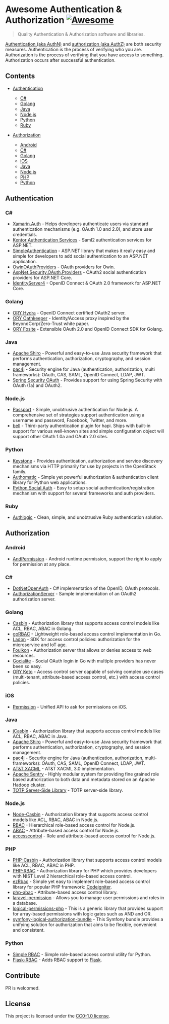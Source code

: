 # Awesome Authentication & Authorization [![Awesome](https://awesome.re/badge.svg)](https://awesome.re)

> Quality Authentication & Authorization software and libraries.

[Authentication (aka AuthN)](https://en.wikipedia.org/wiki/Authentication) and [authorization (aka AuthZ)](https://en.wikipedia.org/wiki/Authorization) are both security measures. Authentication is the process of verifying who you are. Authorization is the process of verifying that you have access to something. Authorization occurs after successful authentication.

## Contents

- [Authentication](#authentication)
	- [C#](#authN-cSharp)
	- [Golang](#authN-golang)
	- [Java](#authN-java)
	- [Node.js](#authN-node)
	- [Python](#authN-python)
	- [Ruby](#authN-ruby)

- [Authorization](#authorization)
	- [Android](#authZ-android)
	- [C#](#authZ-cSharp)
	- [Golang](#authZ-golang)
	- [iOS](#authZ-ios)
	- [Java](#authZ-java)
	- [Node.js](#authZ-node)
	- [PHP](#authZ-php)
	- [Python](#authZ-python)

## Authentication

### <a name="authN-cSharp"></a>C#

- [Xamarin.Auth](https://github.com/xamarin/Xamarin.Auth) - Helps developers authenticate users via standard authentication mechanisms (e.g. OAuth 1.0 and 2.0), and store user credentials.
- [Kentor Authentication Services](https://github.com/KentorIT/authservices) - Saml2 authentication services for ASP.NET.
- [SimpleAuthentication](https://github.com/SimpleAuthentication/SimpleAuthentication) - ASP.NET library that makes it really easy and simple for developers to add social authentication to an ASP.NET application.
- [OwinOAuthProviders](https://github.com/TerribleDev/OwinOAuthProviders) - OAuth providers for Owin.
- [AspNet.Security.OAuth.Providers](https://github.com/aspnet-contrib/AspNet.Security.OAuth.Providers) - OAuth2 social authentication providers for ASP.NET Core.
- [IdentityServer4](https://github.com/IdentityServer/IdentityServer4) - OpenID Connect & OAuth 2.0 framework for ASP.NET Core.

### <a name="authN-golang"></a>Golang

- [ORY Hydra](https://github.com/ory/hydra) - OpenID Connect certified OAuth2 server.
- [ORY Oathkeeper](https://github.com/ory/oathkeeper) - Identity/Access proxy inspired by the BeyondCorp/Zero-Trust white paper.
- [ORY Fosite](https://github.com/ory/fosite) - Extensible OAuth 2.0 and OpenID Connect SDK for Golang.

### <a name="authN-java"></a>Java

- [Apache Shiro](https://github.com/apache/shiro) - Powerful and easy-to-use Java security framework that performs authentication, authorization, cryptography, and session management.
- [pac4j](https://github.com/pac4j/pac4j) - Security engine for Java (authentication, authorization, multi frameworks): OAuth, CAS, SAML, OpenID Connect, LDAP, JWT.
- [Spring Security OAuth](https://github.com/spring-projects/spring-security-oauth) - Provides support for using Spring Security with OAuth (1a) and OAuth2.

### <a name="authN-node"></a>Node.js

- [Passport](https://github.com/jaredhanson/passport) - Simple, unobtrusive authentication for Node.js. A comprehensive set of strategies support authentication using a username and password, Facebook, Twitter, and more.
- [bell](https://github.com/hapijs/bell) - Third-party authentication plugin for hapi. Ships with built-in support for various well-known sites and simple configuration object will support other OAuth 1.0a and OAuth 2.0 sites.

### <a name="authN-python"></a>Python

- [Keystone](https://github.com/openstack/keystone) - Provides authentication, authorization and service discovery mechanisms via HTTP primarily for use by projects in the OpenStack family.
- [Authomatic](https://github.com/authomatic/authomatic) - Simple yet powerful authorization & authentication client library for Python web applications.
- [Python Social Auth](https://github.com/python-social-auth/social-core) - Easy to setup social authentication/registration mechanism with support for several frameworks and auth providers.

### <a name="authN-ruby"></a>Ruby

- [Authlogic](https://github.com/binarylogic/authlogic) - Clean, simple, and unobtrusive Ruby authentication solution.

## Authorization

### <a name="authZ-android"></a>Android

- [AndPermission](https://github.com/yanzhenjie/AndPermission) - Android runtime permission, support the right to apply for permission at any place.

### <a name="authZ-cSharp"></a>C#

- [DotNetOpenAuth](https://github.com/DotNetOpenAuth/DotNetOpenAuth) - C# implementation of the OpenID, OAuth protocols.
- [AuthorizationServer](https://github.com/IdentityModel/AuthorizationServer) - Sample implementation of an OAuth2 authorization server.

### <a name="authZ-golang"></a>Golang

- [Casbin](https://github.com/casbin/casbin) - Authorization library that supports access control models like ACL, RBAC, ABAC in Golang.
- [goRBAC](https://github.com/mikespook/gorbac) - Lightweight role-based access control implementation in Go.
- [Ladon](https://github.com/ory/ladon) - SDK for access control policies: authorization for the microservice and IoT age.
- [Foulkon](https://github.com/Tecsisa/foulkon) - Authorization server that allows or denies access to web resources.
- [Gocialite](https://github.com/danilopolani/gocialite) - Social OAuth login in Go with multiple providers has never been so easy.
- [ORY Keto](https://github.com/ory/keto) - Access control server capable of solving complex use cases (multi-tenant, attribute-based access control, etc.) with access control policies.

### <a name="authZ-ios"></a>iOS

- [Permission](https://github.com/delba/Permission) - Unified API to ask for permissions on iOS.

### <a name="authZ-java"></a>Java

- [jCasbin](https://github.com/casbin/jcasbin) - Authorization library that supports access control models like ACL, RBAC, ABAC in Java.
- [Apache Shiro](https://github.com/apache/shiro) - Powerful and easy-to-use Java security framework that performs authentication, authorization, cryptography, and session management.
- [pac4j](https://github.com/pac4j/pac4j) - Security engine for Java (authentication, authorization, multi-frameworks): OAuth, CAS, SAML, OpenID Connect, LDAP, JWT.
- [AT&T XACML](https://github.com/att/XACML) - AT&T XACML 3.0 implementation.
- [Apache Sentry](https://github.com/apache/sentry) - Highly modular system for providing fine grained role based authorization to both data and metadata stored on an Apache Hadoop cluster.
- [TOTP Server-Side Library](https://github.com/wstrange/GoogleAuth) - TOTP server-side library.

### <a name="authZ-node"></a>Node.js

- [Node-Casbin](https://github.com/casbin/node-casbin) - Authorization library that supports access control models like ACL, RBAC, ABAC in Node.js.
- [RBAC](https://github.com/CherryProjects/rbac) - Hierarchical role-based access control for Node.js.
- [ABAC](https://github.com/vovantics/abac) - Attribute-based access control for Node.js.
- [accesscontrol](https://github.com/onury/accesscontrol) - Role and attribute-based access control for Node.js.

### <a name="authZ-php"></a>PHP

- [PHP-Casbin](https://github.com/php-casbin/php-casbin) - Authorization library that supports access control models like ACL, RBAC, ABAC in PHP.
- [PHP-RBAC](https://github.com/OWASP/rbac) - Authorization library for PHP which provides developers with NIST Level 2 hierarchical role-based access control.
- [ezRbac](https://github.com/xiidea/ezRbac) - Simple yet easy to implement role-based access control library for popular PHP framework: [Codeigniter](https://github.com/bcit-ci/CodeIgniter).
- [php-abac](https://github.com/Kilix/php-abac) - Attribute-based access control library.
- [laravel-permission](https://github.com/spatie/laravel-permission) - Allows you to manage user permissions and roles in a database.
- [logical-permissions-php](https://github.com/ordermind/logical-permissions-php) - This is a generic library that provides support for array-based permissions with logic gates such as AND and OR.
- [symfony-logical-authorization-bundle](https://github.com/ordermind/symfony-logical-authorization-bundle) - This Symfony bundle provides a unifying solution for authorization that aims to be flexible, convenient and consistent.

### <a name="authZ-python"></a>Python

- [Simple RBAC](https://github.com/tonyseek/simple-rbac) - Simple role-based access control utility for Python.
- [Flask-RBAC](https://github.com/shonenada/flask-rbac) - Adds RBAC support to [Flask](https://github.com/pallets/flask).

## Contribute

PR is welcomed.

## License

This project is licensed under the [CC0-1.0 license](https://github.com/casbin/awesome-auth/blob/master/LICENSE).
